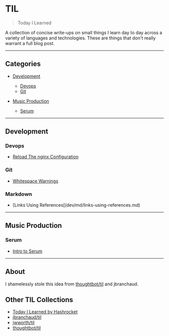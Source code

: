 # TIL

> Today I Learned

A collection of concise write-ups on small things I learn day to day across a
variety of languages and technologies. These are things that don't really
warrant a full blog post.

---

## Categories

* [Development](#development)
  * [Devops](#devops)
  * [Git](#git)

* [Music Production](#music-production)
  * [Serum](#serum)

---
## Development

### Devops
- [Reload The nginx Configuration](dev/devops/reload-the-nginx-configuration.md)

### Git
- [Whitespace Warnings](dev/git/whitespace-warnings.md)

### Markdown
- [Links Using References[(dev/md/links-using-references.md)

---
## Music Production

### Serum

- [Intro to Serum](music/serum/intro-to-serum.md)

---
## About

I shamelessly stole this idea from
[thoughtbot/til](https://github.com/thoughtbot/til)
and jbranchaud.

## Other TIL Collections

* [Today I Learned by Hashrocket](https://til.hashrocket.com)
* [jbranchaud/til](https://github.com/jbranchaud/til)
* [jwworth/til](https://github.com/jwworth/til)
* [thoughtbot/til](https://github.com/thoughtbot/til)
